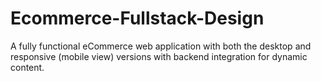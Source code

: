 # Ecommerce-Fullstack-Design
A fully functional eCommerce web application with both the desktop and responsive (mobile view)  versions with backend integration for dynamic content.  
